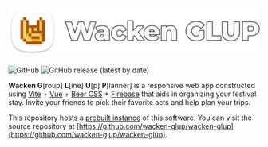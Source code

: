 ![Wacken GLUP](/images/title.png)
---
![GitHub](https://img.shields.io/github/license/wacken-glup/wacken-glup?style=for-the-badge) ![GitHub release (latest by date)](https://img.shields.io/github/v/release/wacken-glup/wacken-glup?style=for-the-badge)

**Wacken G**\[roup\] **L**\[ine\] **U**\[p\] **P**\[lanner\] is a responsive web app constructed using [Vite](https://vitejs.dev/) + [Vue](https://vuejs.org) + [Beer CSS](https://www.beercss.com/) + [Firebase](https://firebase.google.com/) that aids in organizing your festival stay. Invite your friends to pick their favorite acts and help plan your trips.

This repository hosts a [prebuilt instance](https://wacken-glup.github.io) of this software. You can visit the source repository at [https://github.com/wacken-glup/wacken-glup](https://github.com/wacken-glup/wacken-glup).